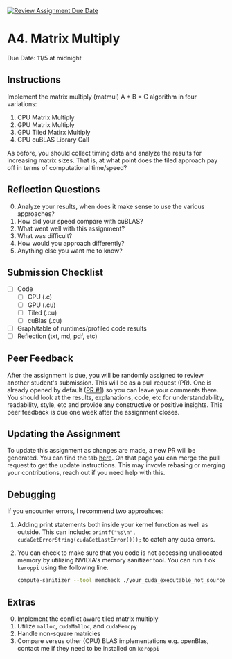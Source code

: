 [![Review Assignment Due Date](https://classroom.github.com/assets/deadline-readme-button-22041afd0340ce965d47ae6ef1cefeee28c7c493a6346c4f15d667ab976d596c.svg)](https://classroom.github.com/a/j7EgYxTu)
# A4. Matrix Multiply

Due Date: 11/5 at midnight

## Instructions

Implement the matrix multiply (matmul) A * B = C algorithm in four variations:

1. CPU Matrix Multiply
2. GPU Matrix Multiply
3. GPU Tiled Matirx Multiply
4. GPU cuBLAS Library Call

As before, you should collect timing data and analyze the results for increasing
matrix sizes. That is, at what point does the tiled approach pay off in terms
of computational time/speed?

## Reflection Questions

0. Analyze your results, when does it make sense to use the various approaches?
1. How did your speed compare with cuBLAS?
2. What went well with this assignment?
3. What was difficult?
4. How would you approach differently?
5. Anything else you want me to know?

## Submission Checklist

- [ ] Code
  - [ ] CPU (.c)
  - [ ] GPU (.cu)
  - [ ] Tiled (.cu)
  - [ ] cuBlas (.cu)
- [ ] Graph/table of runtimes/profiled code results
- [ ] Reflection (txt, md, pdf, etc)

## Peer Feedback

After the assignment is due,
you will be randomly assigned to review another student's submission.
This will be as a pull request (PR).
One is already opened by default ([PR #1](../../pull/1)) so you can leave your comments there.
You should look at the results, explanations, code, etc for
understandability, readability, style, etc and provide
any constructive or positive insights.
This peer feedback is due one week after the assignment closes.

## Updating the Assignment

To update this assignment as changes are made,
a new PR will be generated.
You can find the tab [here](../../pulls).
On that page you can merge the pull request to get the update instructions.
This may invovle rebasing or merging your contributions, reach out
if you need help with this.

## Debugging

If you encounter errors, I recommend two approahces:

1. Adding print statements both inside your kernel function
   as well as outside.
   This can include: `printf("%s\n", cudaGetErrorString(cudaGetLastError()));`
   to catch any cuda errors.

2. You can check to make sure that you code is not accessing unallocated memory
   by utilizing NVIDIA's memory sanitizer tool.
   You can run it ok `keroppi` using the following line.
   ```sh
   compute-sanitizer --tool memcheck ./your_cuda_executable_not_source
   ```

## Extras

0. Implement the conflict aware tiled matrix multiply
1. Utilize `malloc`, `cudaMalloc`, and `cudaMemcpy`
2. Handle non-square matricies
3. Compare versus other (CPU) BLAS implementations e.g. openBlas, contact me
   if they need to be installed on `keroppi`
